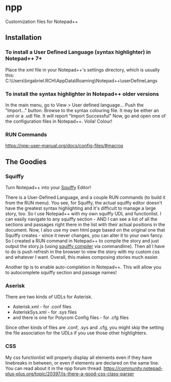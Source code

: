 # npp
Customization files for Notepad++

## Installation

### To install a User Defined Language (syntax highlighter) in Notepad++ 7+

Place the xml file in your Notepad++'s settings directory, which is usually this:
C:\Users\brgabriel.RCH\AppData\Roaming\Notepad++\userDefineLangs

### To install the syntax highlighter in Notepad++ older versions

In the main menu, go to View > User defined language...
Push the "Import..." button.
Browse to the syntax colouring file.  It may be either an .xml or a .udl file.
It will report "Import Successful"
Now, go and open one of the configuration files in Notepad++.
Voila!  Colour!

### RUN Commands

https://npp-user-manual.org/docs/config-files/#macros


## The Goodies

### Squiffy
Turn Notepad++ into your [Squiffy](http://textadventures.co.uk/squiffy) Editor!

There is a User-Defined Language, and a couple RUN commands (to build it from the RUN menu).
You see, for Squiffy, the actual squiffy editor doesn't have the greatest syntax highlighting and it's difficult to manage a large story, too.  So I use Notepad++ with my own squiffy UDL and functionlist.  I can easily navigate to any squiffy section - AND I can see a list of all the sections and passages right there in the list with their actual positions in the document.  Now, I also use my own html page based on the original one that Squiffy creates - since it never changes, you can alter it to your own fancy.  So I created a RUN command in Notepad++ to compile the story and just output the story.js (using [squiffy compiler](http://docs.textadventures.co.uk/squiffy/cli.html) via commandline).  Then all I have to do is push refresh in the browser to view the story with my custom css and whatever I want.  Overall, this makes composing stories much easier.

Another tip is to enable auto-completion in Notepad++.  This will allow you to autocomplete squiffy section and passage names!

### Aserisk

There are two kinds of UDLs for Asterisk.

- Asterisk.xml  - for .conf files
- AsteriskSys.xml - for .sys files
- and there is one for Polycom Config files - for .cfg files

Since other kinds of files are .conf, .sys and .cfg, you might skip the setting the file association for the UDLs if you use those other highlighters.  

### CSS
My css functionlist will properly display all elements even if they have linebreaks in between, or even if elements are declared on the same line.  You can read about it in the npp forum thread. https://community.notepad-plus-plus.org/topic/20397/is-there-a-good-css-class-parser

